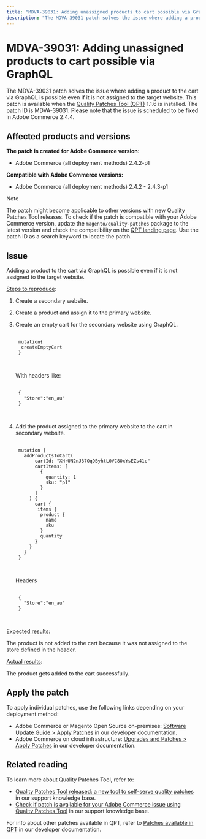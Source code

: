 ```yaml
---
title: "MDVA-39031: Adding unassigned products to cart possible via GraphQL"
description: "The MDVA-39031 patch solves the issue where adding a product to the cart via GraphQL is possible even if it is not assigned to the target website. This patch is available when the [Quality Patches Tool (QPT)](https://support.magento.com/hc/en-us/articles/360047139492) 1.1.6 is installed. The patch ID is MDVA-39031. Please note that the issue is scheduled to be fixed in Adobe Commerce 2.4.4."
---
```


# MDVA-39031: Adding unassigned products to cart possible via GraphQL

The MDVA-39031 patch solves the issue where adding a product to the cart via GraphQL is possible even if it is not assigned to the target website. This patch is available when the [Quality Patches Tool (QPT)](https://support.magento.com/hc/en-us/articles/360047139492) 1.1.6 is installed. The patch ID is MDVA-39031. Please note that the issue is scheduled to be fixed in Adobe Commerce 2.4.4.

## Affected products and versions

**The patch is created for Adobe Commerce version:**

* Adobe Commerce (all deployment methods) 2.4.2-p1

**Compatible with Adobe Commerce versions:**

* Adobe Commerce (all deployment methods) 2.4.2 - 2.4.3-p1

>[!NOTE]
>
>The patch might become applicable to other versions with new Quality Patches Tool releases. To check if the patch is compatible with your Adobe Commerce version, update the `magento/quality-patches` package to the latest version and check the compatibility on the [QPT landing page](https://devdocs.magento.com/quality-patches/tool.html#patch-grid). Use the patch ID as a search keyword to locate the patch.

## Issue

Adding a product to the cart via GraphQL is possible even if it is not assigned to the target website.

<u>Steps to reproduce</u>:

1. Create a secondary website.
1. Create a product and assign it to the primary website.
1. Create an empty cart for the secondary website using GraphQL.

    <pre>
    <code class="language-graphql">
    mutation{
     createEmptyCart
    }
    </code>
    </pre>

    With headers like:

    <pre>
    <code class="language-graphql">
    {
      "Store":"en_au"
    }
    </code>
    </pre>

1. Add the product assigned to the primary website to the cart in secondary website.

    <pre>
    <code class="language-graphql">
    mutation {
      addProductsToCart(
          cartId: "XHrUN2nJ37OqDByhtL0VC8OxYsEZs41c"
          cartItems: [
            {
              quantity: 1
              sku: "p1"
            }
          ]
        ) {
          cart {
           items {
            product {
              name
              sku
            }
            quantity
          }
        }
      }
    }
    </code>
    </pre>

    Headers

    <pre>
    <code class="language-graphql">
    {
      "Store":"en_au"
    }
    </code>
    </pre>

<u>Expected results</u>:

The product is not added to the cart because it was not assigned to the store defined in the header.

<u>Actual results</u>:

The product gets added to the cart successfully.

## Apply the patch

To apply individual patches, use the following links depending on your deployment method:

* Adobe Commerce or Magento Open Source on-premises: [Software Update Guide > Apply Patches](https://devdocs.magento.com/guides/v2.4/comp-mgr/patching/mqp.html) in our developer documentation.
* Adobe Commerce on cloud infrastructure: [Upgrades and Patches > Apply Patches](https://devdocs.magento.com/cloud/project/project-patch.html) in our developer documentation.

## Related reading

To learn more about Quality Patches Tool, refer to:

* [Quality Patches Tool released: a new tool to self-serve quality patches](https://support.magento.com/hc/en-us/articles/360047139492) in our support knowledge base.
* [Check if patch is available for your Adobe Commerce issue using Quality Patches Tool](https://support.magento.com/hc/en-us/articles/360047125252) in our support knowledge base.

For info about other patches available in QPT, refer to [Patches available in QPT](https://devdocs.magento.com/quality-patches/tool.html#patch-grid) in our developer documentation. 
